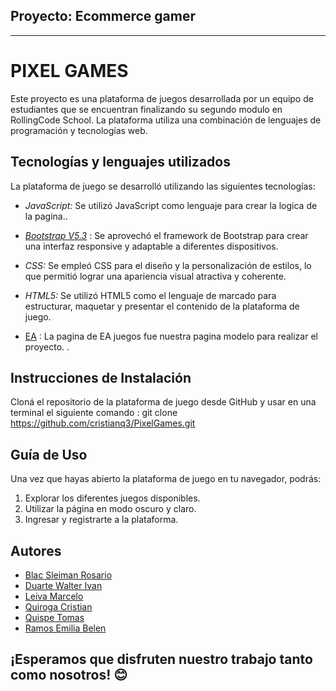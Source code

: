 ## Proyecto: Ecommerce gamer
---
# PIXEL GAMES

Este proyecto es una plataforma de juegos desarrollada por un equipo de estudiantes que se encuentran finalizando su segundo modulo en RollingCode School. La plataforma utiliza una combinación de lenguajes de programación y tecnologías web.

## Tecnologías y lenguajes utilizados 

La plataforma de juego se desarrolló utilizando las siguientes tecnologías:

- *JavaScript:* Se utilizó JavaScript como lenguaje para crear  la logica de la pagina..

- *[Bootstrap V5.3](https://getbootstrap.com/)* : Se aprovechó el framework de Bootstrap para crear una interfaz responsive y adaptable a diferentes dispositivos. 

- *CSS:* Se empleó CSS para el diseño y la personalización de estilos, lo que permitió lograr una apariencia visual atractiva y coherente.

- *HTML5:* Se utilizó HTML5 como el lenguaje de marcado para estructurar, maquetar y presentar el contenido de la plataforma de juego.

- [EA](https://www.ea.com/es-es) : La pagina de EA juegos fue nuestra pagina modelo para realizar el proyecto. .


## Instrucciones de Instalación 

Cloná el repositorio de la plataforma de juego desde GitHub y usar en una terminal el siguiente comando : git clone https://github.com/cristianq3/PixelGames.git 

## Guía de Uso
Una vez que hayas abierto la plataforma de juego en tu navegador, podrás:

1. Explorar los diferentes juegos disponibles.
1. Utilizar la página en modo oscuro y claro.
1. Ingresar y registrarte a la plataforma.

## Autores
- [Blac Sleiman Rosario](https://github.com/rblacsleiman)
- [Duarte Walter Ivan](https://github.com/IvanDuarteee)
- [Leiva Marcelo](https://github.com/MarceloLeiva4)
- [Quiroga Cristian](https://github.com/cristianq3)
- [Quispe Tomas](https://github.com/darknet122)
- [Ramos Emilia Belen](https://github.com/emiliabelen)


##  ¡Esperamos que disfruten nuestro trabajo tanto como nosotros! 😊



